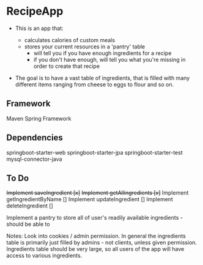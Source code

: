 # RecipeApp
- This is an app that:
	- calculates calories of custom meals
	- stores your current resources in a 'pantry' table
		- will tell you if you have enough ingredients for a recipe
		- if you don't have enough, will tell you what you're missing in order to create that recipe
	
- The goal is to have a vast table of ingredients, that is filled with
many different items ranging from cheese to eggs to flour and so on. 

## Framework ##
Maven 
Spring Framework

## Dependencies ##
springboot-starter-web
springboot-starter-jpa
springboot-starter-test
mysql-connector-java

## To Do ##
~~Implement saveIngredient [x]~~
~~Implement getAllingredients [x]~~
Implement getIngredientByName []
Implement updateIngredient []
Implement deleteIngredient []


Implement a pantry to store all of user's readily available ingredients
	- should be able to 

Notes: Look into cookies / admin permission. In general the ingredients table is primarily just filled by admins - not clients, unless given permission.
Ingredients table should be very large, so all users of the app will have access to various ingredients. 

